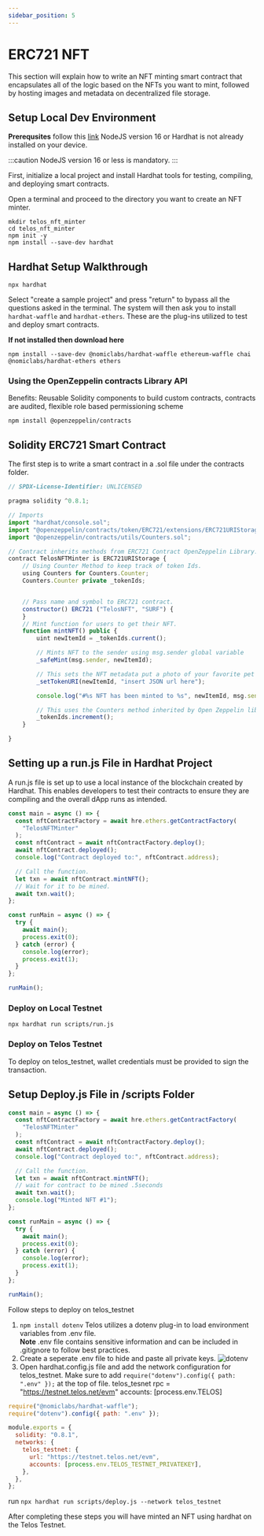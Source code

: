 ```yaml
---
sidebar_position: 5
---
```


# ERC721 NFT

This section will explain how to write an NFT minting smart contract that encapsulates all of the logic based on the NFTs you want to mint, followed by hosting images and metadata on decentralized file storage.

## Setup Local Dev Environment

**Prerequsites** follow this [link](https://hardhat.org/tutorial/setting-up-the-environment.html) NodeJS version 16 or Hardhat is not already installed on your device.

:::caution
NodeJS version 16 or less is mandatory.
:::

First, initialize a local project and install Hardhat tools for testing, compiling, and deploying smart contracts.

Open a terminal and proceed to the directory you want to create an NFT minter.

```
mkdir telos_nft_minter
cd telos_nft_minter
npm init -y
npm install --save-dev hardhat
```

## Hardhat Setup Walkthrough

```
npx hardhat
```

Select "create a sample project" and press "return" to bypass all the questions asked in the terminal. The system will then ask you to install `hardhat-waffle` and `hardhat-ethers`. These are the plug-ins utilized to test and deploy smart contracts.

**If not installed then download here**

```
npm install --save-dev @nomiclabs/hardhat-waffle ethereum-waffle chai @nomiclabs/hardhat-ethers ethers

```

### Using the OpenZeppelin contracts Library API

Benefits: Reusable Solidity components to build custom contracts, contracts are audited, flexible role based permissioning scheme

```
npm install @openzeppelin/contracts
```

## Solidity ERC721 Smart Contract

The first step is to write a smart contract in a .sol file under the contracts folder.

```js title="/contracts/TelosNFTMinter.sol"
// SPDX-License-Identifier: UNLICENSED

pragma solidity ^0.8.1;

// Imports
import "hardhat/console.sol";
import "@openzeppelin/contracts/token/ERC721/extensions/ERC721URIStorage.sol";
import "@openzeppelin/contracts/utils/Counters.sol";

// Contract inherits methods from ERC721 Contract OpenZeppelin Library.
contract TelosNFTMinter is ERC721URIStorage {
    // Using Counter Method to keep track of token Ids.
    using Counters for Counters.Counter;
    Counters.Counter private _tokenIds;


    // Pass name and symbol to ERC721 contract.
    constructor() ERC721 ("TelosNFT", "SURF") {
    }
    // Mint function for users to get their NFT.
    function mintNFT() public {
        uint newItemId = _tokenIds.current();

        // Mints NFT to the sender using msg.sender global variable
        _safeMint(msg.sender, newItemId);

        // This sets the NFT metadata put a photo of your favorite pet for now...
        _setTokenURI(newItemId, "insert JSON url here");

        console.log("#%s NFT has been minted to %s", newItemId, msg.sender);

        // This uses the Counters method inherited by Open Zeppelin library
        _tokenIds.increment();
    }

}
```

## Setting up a run.js File in Hardhat Project

A run.js file is set up to use a local instance of the blockchain created by Hardhat. This enables developers to test their contracts to ensure they are compiling and the overall dApp runs as intended.

```js title="scripts/run.js"
const main = async () => {
  const nftContractFactory = await hre.ethers.getContractFactory(
    "TelosNFTMinter"
  );
  const nftContract = await nftContractFactory.deploy();
  await nftContract.deployed();
  console.log("Contract deployed to:", nftContract.address);

  // Call the function.
  let txn = await nftContract.mintNFT();
  // Wait for it to be mined.
  await txn.wait();
};

const runMain = async () => {
  try {
    await main();
    process.exit(0);
  } catch (error) {
    console.log(error);
    process.exit(1);
  }
};

runMain();
```

### Deploy on Local Testnet

```
npx hardhat run scripts/run.js
```

### Deploy on Telos Testnet

To deploy on telos_testnet, wallet credentials must be provided to sign the transaction.

## Setup Deploy.js File in /scripts Folder

```js title="scripts/deploy.js"
const main = async () => {
  const nftContractFactory = await hre.ethers.getContractFactory(
    "TelosNFTMinter"
  );
  const nftContract = await nftContractFactory.deploy();
  await nftContract.deployed();
  console.log("Contract deployed to:", nftContract.address);

  // Call the function.
  let txn = await nftContract.mintNFT();
  // wait for contract to be mined .5seconds
  await txn.wait();
  console.log("Minted NFT #1");
};

const runMain = async () => {
  try {
    await main();
    process.exit(0);
  } catch (error) {
    console.log(error);
    process.exit(1);
  }
};

runMain();
```

Follow steps to deploy on telos_testnet

1. `npm install dotenv` Telos utilizes a dotenv plug-in to load environment variables from .env file.  
   **Note** .env file contains sensitive information and can be included in .gitignore to follow best practices.
2. Create a seperate .env file to hide and paste all private keys.
   ![dotenv](/img/dotenv.png)
3. Open hardhat.config.js file and add the network configuration for telos_testnet.
   Make sure to add `require("dotenv").config({ path: ".env" });` at the top of file.
   telos_tesnet rpc = "https://testnet.telos.net/evm"
   accounts: [process.env.TELOS]

```js title="Telos_NFT_MINTER/hardhat.config.js"
require("@nomiclabs/hardhat-waffle");
require("dotenv").config({ path: ".env" });

module.exports = {
  solidity: "0.8.1",
  networks: {
    telos_testnet: {
      url: "https://testnet.telos.net/evm",
      accounts: [process.env.TELOS_TESTNET_PRIVATEKEY],
    },
  },
};
```

run `npx hardhat run scripts/deploy.js --network telos_testnet`

After completing these steps you will have minted an NFT using hardhat on the Telos Testnet.
